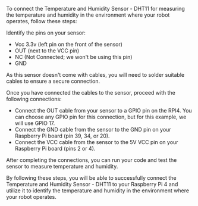 To connect the Temperature and Humidity Sensor - DHT11 for measuring the temperature and humidity in the environment where your robot operates, follow these steps:

Identify the pins on your sensor:

* Vcc 3.3v (left pin on the front of the sensor)
* OUT (next to the VCC pin)
* NC (Not Connected; we won't be using this pin)
* GND

As this sensor doesn't come with cables, you will need to solder suitable cables to ensure a secure connection.

Once you have connected the cables to the sensor, proceed with the following connections:

* Connect the OUT cable from your sensor to a GPIO pin on the RPI4. You can choose any GPIO pin for this connection, but for this example, we will use GPIO 17.
* Connect the GND cable from the sensor to the GND pin on your Raspberry Pi board (pin 39, 34, or 20).
* Connect the VCC cable from the sensor to the 5V VCC pin on your Raspberry Pi board (pins 2 or 4).

After completing the connections, you can run your code and test the sensor to measure temperature and humidity.

By following these steps, you will be able to successfully connect the Temperature and Humidity Sensor - DHT11 to your Raspberry Pi 4 and utilize it to identify the temperature and humidity in the environment where your robot operates.